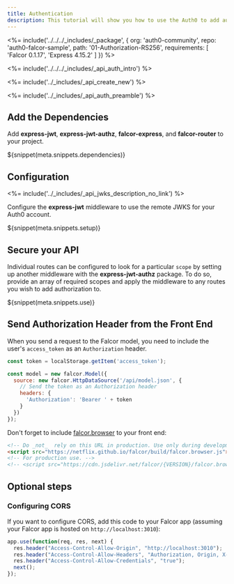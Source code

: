 ```yaml
---
title: Authentication
description: This tutorial will show you how to use the Auth0 to add authentication to your Falcor API.
---
```


<%= include('../../../_includes/_package', {
  org: 'auth0-community',
  repo: 'auth0-falcor-sample',
  path: '01-Authorization-RS256',
  requirements: [
    'Falcor 0.1.17',
    'Express 4.15.2'
  ]
}) %>

<%= include('../../../_includes/_api_auth_intro') %>

<%= include('../_includes/_api_create_new') %>

<%= include('../_includes/_api_auth_preamble') %>

## Add the Dependencies

Add **express-jwt**, **express-jwt-authz**, **falcor-express**, and **falcor-router** to your project. 

${snippet(meta.snippets.dependencies)}

## Configuration

<%= include('../_includes/_api_jwks_description_no_link') %>

Configure the **express-jwt** middleware to use the remote JWKS for your Auth0 account.

${snippet(meta.snippets.setup)}

## Secure your API

Individual routes can be configured to look for a particular `scope` by setting up another middleware with the **express-jwt-authz** package. To do so, provide an array of required scopes and apply the middleware to any routes you wish to add authorization to.

${snippet(meta.snippets.use)}

## Send Authorization Header from the Front End

When you send a request to the Falcor model, you need to include the user's `access_token` as an `Authorization` header.

```js
const token = localStorage.getItem('access_token');

const model = new falcor.Model({
  source: new falcor.HttpDataSource('/api/model.json', {
    // Send the token as an Authorization header
    headers: {
      'Authorization': 'Bearer ' + token
    }
  })
});

```

Don't forget to include [falcor.browser](https://github.com/Netflix/falcor#retrieving-data-from-the-virtual-json-resource) to your front end:

```html
<!-- Do _not_  rely on this URL in production. Use only during development.  -->
<script src="https://netflix.github.io/falcor/build/falcor.browser.js"></script>
<!-- For production use. -->
<!-- <script src="https://cdn.jsdelivr.net/falcor/{VERSION}/falcor.browser.min.js"></script> -->
```

## Optional steps

### Configuring CORS

If you want to configure CORS, add this code to your Falcor app (assuming your Falcor app is hosted on `http://localhost:3010`):

```js
app.use(function(req, res, next) {
  res.header("Access-Control-Allow-Origin", "http://localhost:3010");
  res.header("Access-Control-Allow-Headers", "Authorization, Origin, X-Requested-With, Content-Type, Accept");
  res.header("Access-Control-Allow-Credentials", "true");
  next();
});
```
